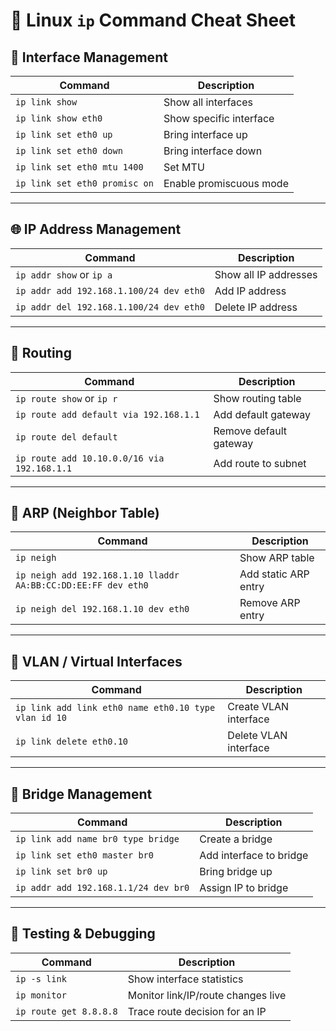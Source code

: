 # 🧠 Linux `ip` Command Cheat Sheet

## 🔗 Interface Management
| Command | Description |
|--------|-------------|
| `ip link show` | Show all interfaces |
| `ip link show eth0` | Show specific interface |
| `ip link set eth0 up` | Bring interface up |
| `ip link set eth0 down` | Bring interface down |
| `ip link set eth0 mtu 1400` | Set MTU |
| `ip link set eth0 promisc on` | Enable promiscuous mode |

---

## 🌐 IP Address Management
| Command | Description |
|--------|-------------|
| `ip addr show` or `ip a` | Show all IP addresses |
| `ip addr add 192.168.1.100/24 dev eth0` | Add IP address |
| `ip addr del 192.168.1.100/24 dev eth0` | Delete IP address |

---

## 🚦 Routing
| Command | Description |
|--------|-------------|
| `ip route show` or `ip r` | Show routing table |
| `ip route add default via 192.168.1.1` | Add default gateway |
| `ip route del default` | Remove default gateway |
| `ip route add 10.10.0.0/16 via 192.168.1.1` | Add route to subnet |

---

## 📡 ARP (Neighbor Table)
| Command | Description |
|--------|-------------|
| `ip neigh` | Show ARP table |
| `ip neigh add 192.168.1.10 lladdr AA:BB:CC:DD:EE:FF dev eth0` | Add static ARP entry |
| `ip neigh del 192.168.1.10 dev eth0` | Remove ARP entry |

---

## 🧪 VLAN / Virtual Interfaces
| Command | Description |
|--------|-------------|
| `ip link add link eth0 name eth0.10 type vlan id 10` | Create VLAN interface |
| `ip link delete eth0.10` | Delete VLAN interface |

---

## 🧱 Bridge Management
| Command | Description |
|--------|-------------|
| `ip link add name br0 type bridge` | Create a bridge |
| `ip link set eth0 master br0` | Add interface to bridge |
| `ip link set br0 up` | Bring bridge up |
| `ip addr add 192.168.1.1/24 dev br0` | Assign IP to bridge |

---

## 🧰 Testing & Debugging
| Command | Description |
|--------|-------------|
| `ip -s link` | Show interface statistics |
| `ip monitor` | Monitor link/IP/route changes live |
| `ip route get 8.8.8.8` | Trace route decision for an IP |
